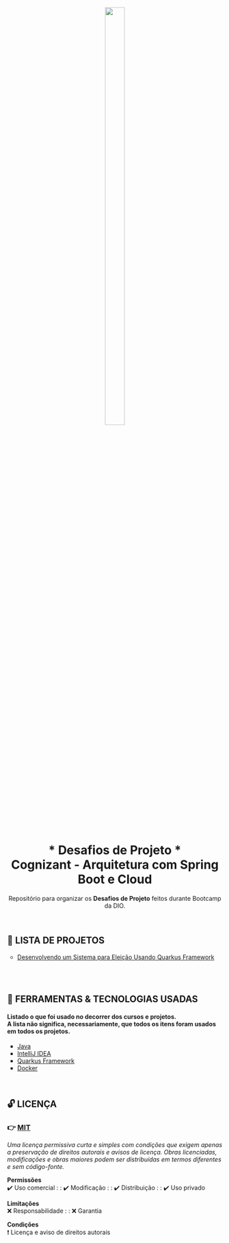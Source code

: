 <h1 align="center">
    <img
        src="https://hermes.dio.me/tracks/e84c4b84-786b-4e4c-8c5f-0f5c8789652e.png"
        width="30%"
        height="50%"
    />
    <br />
    * Desafios de Projeto *
    <br />
    Cognizant - Arquitetura com Spring Boot e Cloud
</h1>

<p align="center">
    Repositório para organizar os <strong>Desafios de Projeto</strong> feitos durante <a src="https://web.dio.me/track/coding-the-future-cognizant-arquitetura-com-spring-boot-e-cloud" target="_blank">Bootcamp da DIO</a>.
</p>

<br />

<h2>📑 LISTA DE PROJETOS</h2>

<ul style="list-style-type:circle">
    <li>
        <a href="./election-system-with-quarkus-framework" target="_blank">
            Desenvolvendo um Sistema para Eleição Usando Quarkus Framework
        </a>
    </li>
    <br />
</ul>

<br/>

<h2>🌟 FERRAMENTAS & TECNOLOGIAS USADAS</h2>

<h4>
    Listado o que foi usado no decorrer dos cursos e projetos. <br />
    A lista não significa, necessariamente, que todos os itens foram usados em todos os projetos.
</h4>

<ul style="list-style-type:square">
    <li>
        <a href="https://docs.oracle.com/en/java/" target="_blank">
            Java
        </a>
    </li>
    <li>
        <a href="https://www.jetbrains.com/idea/" target="_blank">
            IntelliJ IDEA
        </a>
    </li>
    <li>
        <a href="https://quarkus.io/" target="_blank">
            Quarkus Framework
        </a>
    </li>
    <li>
        <a href="https://www.docker.com/" target="_blank">
            Docker
        </a>
    </li>
</ul>

<br />

<h2>🔓 LICENÇA</h2>

### 👉 [MIT](./LICENSE)

_Uma licença permissiva curta e simples com condições que exigem apenas a preservação de direitos autorais e avisos de licença. Obras licenciadas, modificações e obras maiores podem ser distribuídas em termos diferentes e sem código-fonte._

**Permissões** <br/>
 ✔️ Uso comercial : : 
 ✔️ Modificação  : : 
 ✔️ Distribuição  : :
 ✔️ Uso privado

**Limitações** <br/>
 ❌ Responsabilidade : : 
 ❌ Garantia

**Condições** <br/>
 ❗ Licença e aviso de direitos autorais
